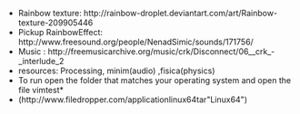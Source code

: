<ul>
<li>Rainbow texture: http://rainbow-droplet.deviantart.com/art/Rainbow-texture-209905446</li>
<li>Pickup RainbowEffect: http://www.freesound.org/people/NenadSimic/sounds/171756/ </li>
<li>Music : http://freemusicarchive.org/music/crk/Disconnect/06__crk_-_interlude_2 </li>
<li>resources: Processing, minim(audio) ,fisica(physics) </li>
<li>To run open the folder that matches your operating system and open the file vimtest* </li>
<li>(http://www.filedropper.com/applicationlinux64tar"Linux64")
</ul>
